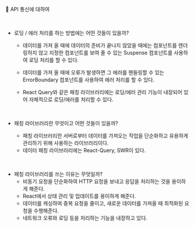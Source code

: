 🖤 API 통신에 대하여

<br/>

- 로딩 / 에러 처리를 하는 방법에는 어떤 것들이 있을까?

  - 데이터를 가져 올 때에 데이터의 준비가 끝나지 않았을 때에는 컴포넌트를 렌더링하지 않고 지정한 컴포넌트를 보여 줄 수 있는 Suspense 컴포넌트를 사용하여 로딩 처리를 할 수 있다.

  - 데이터를 가져 올 때에 오류가 발생하면 그 에러를 핸들링할 수 있는 ErrorBoundary 컴포넌트를 사용하여 에러 처리를 할 수 있다.
  - React Query와 같은 패칭 라이브러리에는 로딩/에러 관리 기능이 내장되어 있어 자체적으로 로딩/에러를 처리할 수 있다.

    <br/>

- 패칭 라이브러리란 무엇이고 어떤 것들이 있을까?
  - 패칭 라이브러리란 서버로부터 데이터를 가져오는 작업을 단순화하고 유용하게 관리하기 위해 사용하는 라이브러리이다.
  - 데이터 패칭 라이브러리에는 React-Query, SWR이 있다.

<br/>

- 패칭 라이브러리를 쓰는 이유는 무엇일까?
  - 비동기 요청을 단순화하여 HTTP 요청을 보내고 응답을 처리하는 것을 용이하게 해준다.
  - React에서 상태 관리 및 업데이트를 용이하게 해준다.
  - 데이터를 캐싱하여 중복 요청을 줄이고, 새로운 데이터를 가져올 때 최적화된 요청을 수행해준다.
  - 네트워크 오류와 로딩 등을 처리하는 기능을 내장하고 있다.
